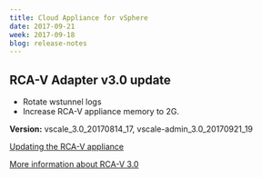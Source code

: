```yaml
---
title: Cloud Appliance for vSphere
date: 2017-09-21
week: 2017-09-18
blog: release-notes
---
```


## RCA-V Adapter v3.0 update

* Rotate wstunnel logs
* Increase RCA-V appliance memory to 2G.

**Version:** vscale_3.0_20170814_17, vscale-admin_3.0_20170921_19

[Updating the RCA-V appliance](/rcav/v3.0/rcav_upgrade_to_3_0.html)

[More information about RCA-V 3.0](/rcav/v3.0/index.html)
